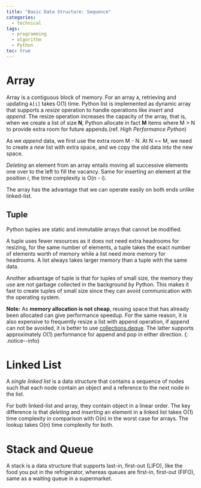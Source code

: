 ```yaml
---
title: "Basic Data Structure: Sequence"
categories:
  - technical
tags:
  - programming
  - algorithm
  - Python
toc: true
---
```


# Array
Array is a contiguous block of memory. For an array `A`, retrieving and updating `A[i]` takes O(1) time. Python list is implemented as dynamic array that supports a _resize_ operation to handle operations like _insert_ and _append_. The resize operation increases the capacity of the array, that is, when we create a list of size __N__, Python allocate in fact __M__ items where M > N to provide extra room for future appends.(ref. _High Performance Python_)

As we _append_ data, we first use the extra room M - N. At N == M, we need to create a _new_ list with extra space, and we copy the old data into the new space.

_Deleting_ an element from an array entails moving all successive elements one over to the left to fill the vacancy. Same for inserting an element at the position _i_, the time complexity is O(n - i).

The array has the advantage that we can operate easily on both ends unlike linked-list.

## Tuple
Python tuples are static and immutable arrays that cannot be modified.

A tuple uses fewer resources as it does not need extra headrooms for resizing, for the same number of elements, a tuple takes the exact number of elements worth of memory while a list need more memory for headrooms. A list always takes larger memory than a tuple with the same data.

Another advantage of tuple is that for tuples of small size, the memory they use are not garbage collected in the background by Python. This makes it fast to create tuples of small size since they can avoid communication with the operating system.

**Note:** As __memory allocation is not cheap__, reusing space that has already been allocated can give performance speedup. For the same reason, it is also expensive to frequently resize a list with append operation, if append can not be avoided, it is better to use [collections.deque](https://docs.python.org/3.7/library/collections.html#collections.deque). The latter supports approximately O(1) performance for append and pop in either direction.
{: .notice--info}

# Linked List
A _single linked list_ is a data structure that contains a sequence of nodes such that each node contain an object and a reference to the next node in the list.

For both linked-list and array, they contain object in a linear order. The key difference is that _deleting_ and _inserting_ an element in a linked list takes O(1) time complexity in comparison with O(n) in the worst case for arrays. The lookup takes O(n) time complexity for both.


# Stack and Queue
A stack is a data structure that supports last-in, first-out (LIFO), like the food you put in the refrigerator, whereas queues are first-in, first-out (FIFO), same as a waiting queue in a supermarket.



